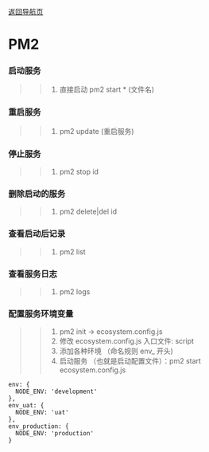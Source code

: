 [返回导航页](https://cqzhen.github.io/blog.html "导航页面")

# PM2

### 启动服务
>>1. 直接启动  pm2 start *  (文件名) 
### 重启服务 
>>1. pm2 update  (重启服务)
### 停止服务
>>1. pm2 stop id
### 删除启动的服务
>>1. pm2 delete|del id
### 查看启动后记录
>>1. pm2 list
### 查看服务日志
>>1. pm2 logs

### 配置服务环境变量
>>1. pm2 init -> ecosystem.config.js
>>2. 修改 ecosystem.config.js 入口文件: script
>>3. 添加各种环境 （命名规则 env_ 开头)
>>4. 启动服务 （也就是启动配置文件）：pm2 start ecosystem.config.js


```
env: {
  NODE_ENV: 'development'
},
env_uat: {
  NODE_ENV: 'uat'
},
env_production: {
  NODE_ENV: 'production'
}
```
